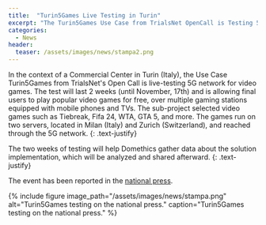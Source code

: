 ```yaml
---
title:  "Turin5Games Live Testing in Turin"
excerpt: "The Turin5Games Use Case from TrialsNet OpenCall is Testing 5G Technology for Videogames with Remote Server"
categories: 
  - News
header:
  teaser: /assets/images/news/stampa2.png
---
```

In the context of a Commercial Center in Turin (Italy), the Use Case Turin5Games from TrialsNet's Open Call is live-testing 5G network for video games. The test will last 2 weeks (until November, 17th) and is allowing final users to play popular video games for free, over multiple gaming stations equipped with mobile phones and TVs. The sub-project selected video games such as Tiebreak, Fifa 24, WTA, GTA 5, and more. The games run on two servers, located in Milan (Italy) and Zurich (Switzerland), and reached through the 5G network.
{: .text-justify}

The two weeks of testing will help Domethics gather data about the solution implementation, which will be analyzed and shared afterward.
{: .text-justify}

The event has been reported in the [national press](https://www.lastampa.it/torinosette/2024/11/01/news/videogame_le_ultime_novita-14768487/).

{% include figure image_path="/assets/images/news/stampa.png" alt="Turin5Games testing on the national press." caption="Turin5Games testing on the national press." %}


